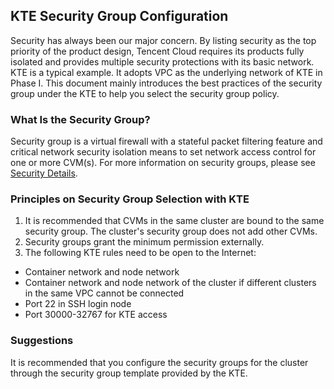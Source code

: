 ## KTE Security Group Configuration
Security has always been our major concern. By listing security as the top priority of the product design, Tencent Cloud requires its products fully isolated and provides multiple security protections with its basic network. KTE is a typical example. It adopts VPC as the underlying network of KTE in Phase I. This document mainly introduces the best practices of the security group under the KTE to help you select the security group policy.

### What Is the Security Group?
Security group is a virtual firewall with a stateful packet filtering feature and critical network security isolation means to set network access control for one or more CVM(s). For more information on security groups, please see [Security Details](https://cloud.tencent.com/document/product/213/5221).

### Principles on Security Group Selection with KTE

 1. It is recommended that CVMs in the same cluster are bound to the same security group. The cluster's security group does not add other CVMs.
 2. Security groups grant the minimum permission externally.
 3. The following KTE rules need to be open to the Internet:
  - Container network and node network
  - Container network and node network of the cluster if different clusters in the same VPC cannot be connected
  - Port 22 in SSH login node
  - Port 30000-32767 for KTE access

### Suggestions
It is recommended that you configure the security groups for the cluster through the security group template provided by the KTE.
